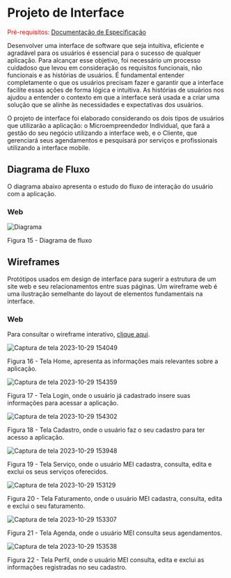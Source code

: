 
# Projeto de Interface

<span style="color:red">Pré-requisitos: <a href="https://github.com/ICEI-PUC-Minas-PMV-ADS/pmv-ads-2023-2-e4-proj-dad-t3-maisbeleza/blob/main/docs/02-Especifica%C3%A7%C3%A3o%20do%20Projeto.md"> Documentação de Especificação</a></span>

Desenvolver uma interface de software que seja intuitiva, eficiente e agradável para os usuários é essencial para o sucesso de qualquer aplicação. Para alcançar esse objetivo, foi necessário um processo cuidadoso que levou em consideração os requisitos funcionais, não funcionais e as histórias de usuários. É fundamental entender completamente o que os usuários precisam fazer e garantir que a interface facilite essas ações de forma lógica e intuitiva. As histórias de usuários nos ajudou a entender o contexto em que a interface será usada e a criar uma solução que se alinhe às necessidades e expectativas dos usuários.

O projeto de interface foi elaborado considerando os dois tipos de usuários que utilizarão a aplicação: o Microempreendedor Individual, que fará a gestão do seu negócio utilizando a interface web, e o Cliente, que gerenciará seus agendamentos e pesquisará por serviços e profissionais utilizando a interface mobile.

## Diagrama de Fluxo

O diagrama abaixo apresenta o estudo do fluxo de interação do usuário com a aplicação.

### Web

![Diagrama](https://github.com/ICEI-PUC-Minas-PMV-ADS/pmv-ads-2023-2-e4-proj-dad-t3-maisbeleza/assets/100447878/1b100106-dc30-4b08-83db-a6d1860a567a)

Figura 15 - Diagrama de fluxo

## Wireframes

Protótipos usados em design de interface para sugerir a estrutura de um site web e seu relacionamentos entre suas páginas. Um wireframe web é uma ilustração semelhante do layout de elementos fundamentais na interface.
 
### Web

Para consultar o wireframe interativo, <a href="https://marvelapp.com/prototype/c14f97f/screen/92853921">clique aqui</a>.


![Captura de tela 2023-10-29 154049](https://github.com/ICEI-PUC-Minas-PMV-ADS/pmv-ads-2023-2-e4-proj-dad-t3-maisbeleza/assets/81182674/c0fb6e58-76a0-452c-ab52-1c7c120f4ebb)


Figura 16 - Tela Home, apresenta as informações mais relevantes sobre a aplicação.

![Captura de tela 2023-10-29 154359](https://github.com/ICEI-PUC-Minas-PMV-ADS/pmv-ads-2023-2-e4-proj-dad-t3-maisbeleza/assets/81182674/fe89ef73-e233-4f04-b191-8ad211821508)


Figura 17 - Tela Login, onde o usuário já cadastrado insere suas informações para acessar a aplicação.


![Captura de tela 2023-10-29 154302](https://github.com/ICEI-PUC-Minas-PMV-ADS/pmv-ads-2023-2-e4-proj-dad-t3-maisbeleza/assets/81182674/7e0c8a22-64a0-4722-a751-97721b126eee)


Figura 18 - Tela Cadastro, onde o usuário faz o seu cadastro para ter acesso a aplicação.

![Captura de tela 2023-10-29 153948](https://github.com/ICEI-PUC-Minas-PMV-ADS/pmv-ads-2023-2-e4-proj-dad-t3-maisbeleza/assets/81182674/368d5644-6c37-4659-95b6-a7d0be1fe7f8)


Figura 19 - Tela Serviço, onde o usuário MEI cadastra, consulta, edita e exclui os seus serviços oferecidos.

![Captura de tela 2023-10-29 153129](https://github.com/ICEI-PUC-Minas-PMV-ADS/pmv-ads-2023-2-e4-proj-dad-t3-maisbeleza/assets/81182674/eb2c254a-bc3e-4b89-a0d6-40e9a0978f48)

Figura 20 - Tela Faturamento, onde o usuário MEI cadastra, consulta, edita e exclui o seu faturamento.


![Captura de tela 2023-10-29 153307](https://github.com/ICEI-PUC-Minas-PMV-ADS/pmv-ads-2023-2-e4-proj-dad-t3-maisbeleza/assets/81182674/cfc970b6-d3ab-4a64-bf4f-58682aaa42f3)



Figura 21 - Tela Agenda, onde o usuário MEI consulta seus agendamentos.


![Captura de tela 2023-10-29 153538](https://github.com/ICEI-PUC-Minas-PMV-ADS/pmv-ads-2023-2-e4-proj-dad-t3-maisbeleza/assets/81182674/9780612e-b617-4b8f-902e-962c0e8946bf)


Figura 22 - Tela Perfil, onde o usuário MEI consulta, edita e exclui as informações registradas no seu cadastro.
